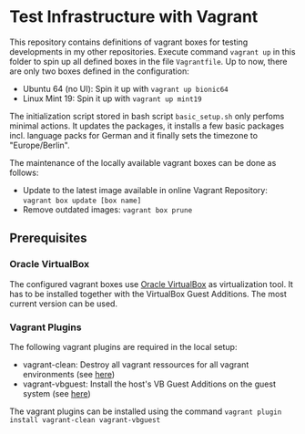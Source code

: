 # Test Infrastructure with Vagrant

This repository contains definitions of vagrant boxes for testing developments in my other repositories. Execute command `vagrant up` in this folder to spin up all defined boxes in the file `Vagrantfile`. Up to now, there are only two boxes defined in the configuration:

- Ubuntu 64 (no UI): Spin it up with `vagrant up bionic64`
- Linux Mint 19: Spin it up with `vagrant up mint19`

The initialization script stored in bash script `basic_setup.sh` only perfoms minimal actions. It updates the packages, it installs a few basic packages incl. language packs for German and it finally sets the timezone to "Europe/Berlin".

The maintenance of the locally available vagrant boxes can be done as follows:

- Update to the latest image available in online Vagrant Repository: `vagrant box update [box name]`
- Remove outdated images: `vagrant box prune`

## Prerequisites

### Oracle VirtualBox

The configured vagrant boxes use [Oracle VirtualBox](http://virtualbox.org) as virtualization tool. It has to be installed together with the VirtualBox Guest Additions. The most current version can be used.

### Vagrant Plugins
The following vagrant plugins are required in the local setup:

- vagrant-clean: Destroy all vagrant ressources for all vagrant environments (see [here](https://github.com/mspaulding06/vagrant-clean))
- vagrant-vbguest: Install the host's VB Guest Additions on the guest system (see [here](https://github.com/dotless-de/vagrant-vbguest))

The vagrant plugins can be installed using the command `vagrant plugin install vagrant-clean vagrant-vbguest`
